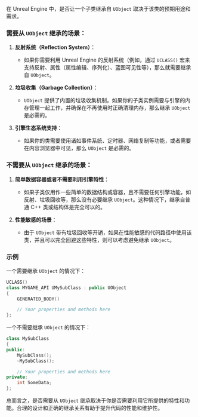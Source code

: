 在 Unreal Engine 中，是否让一个子类继承自 `UObject` 取决于该类的预期用途和需求。

### 需要从 `UObject` 继承的场景：
1. **反射系统（Reflection System）**：
    - 如果你需要利用 Unreal Engine 的反射系统（例如，通过 `UCLASS()` 宏来支持反射、属性（属性编辑、序列化）、蓝图可见性等），那么就需要继承自 `UObject`。

2. **垃圾收集（Garbage Collection）**：
    - `UObject` 提供了内置的垃圾收集机制。如果你的子类实例需要与引擎的内存管理一起工作，并确保在不再使用时正确清理内存，那么继承 `UObject` 是必需的。

3. **引擎生态系统支持**：
    - 如果你的类需要使用诸如事件系统、定时器、网络复制等功能，或者需要在内容浏览器中可见，那么 `UObject` 是必需的。

### 不需要从 `UObject` 继承的场景：
1. **简单数据容器或者不需要利用引擎特性**：
    - 如果子类仅用作一些简单的数据结构或容器，且不需要任何引擎功能，如反射、垃圾回收等，那么没有必要继承 `UObject`。这种情况下，继承自普通 C++ 类或结构体是完全可以的。

2. **性能敏感的场景**：
    - 由于 `UObject` 带有垃圾回收等开销，如果在性能敏感的代码路径中使用该类，并且可以完全回避这些特性，则可以考虑避免继承 `UObject`。

### 示例

一个需要继承 `UObject` 的情况下：

```cpp
UCLASS()
class MYGAME_API UMySubClass : public UObject
{
    GENERATED_BODY()

    // Your properties and methods here
};
```

一个不需要继承 `UObject` 的情况下：

```cpp
class MySubClass
{
public:
    MySubClass();
    ~MySubClass();

    // Your properties and methods here
private:
    int SomeData;
};
```

总而言之，是否需要从 `UObject` 继承取决于你是否需要利用它所提供的特性和功能。合理的设计和正确的继承关系有助于提升代码的性能和维护性。